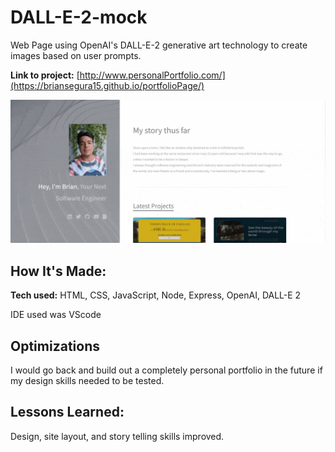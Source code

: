 # DALL-E-2-mock

Web Page using OpenAI's DALL-E-2 generative art technology to create images based on user prompts.

**Link to project:**  [http://www.personalPortfolio.com/](https://briansegura15.github.io/portfolioPage/)

![Colombian Currency Full](https://github.com/briansegura15/portfolioPage/blob/main/images/ezgif.com-gif-maker.gif)


## How It's Made:

**Tech used:** HTML, CSS, JavaScript, Node, Express, OpenAI, DALL-E 2

IDE used was VScode 

## Optimizations

I would go back and build out a completely personal portfolio in the future if my design skills needed to be tested. 

## Lessons Learned:

Design, site layout, and story telling skills improved. 
